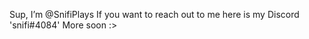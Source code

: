 Sup, I’m @SnifiPlays
If you want to reach out to me here is my Discord 'snifi#4084'
More soon :>
<!---
SnifiPlays/SnifiPlays is a ✨ special ✨ repository because its `README.md` (this file) appears on your GitHub profile.
You can click the Preview link to take a look at your changes.
--->
